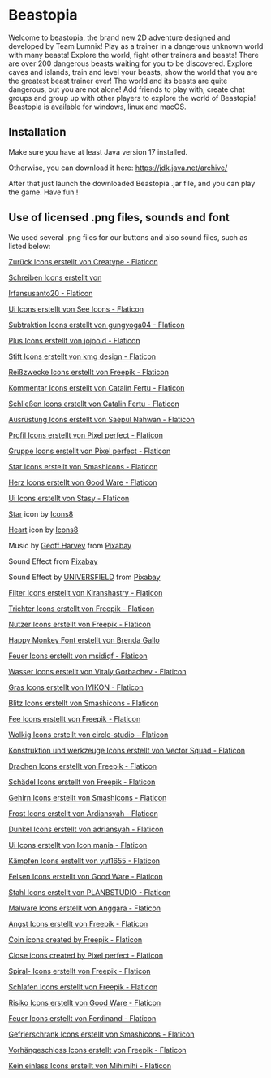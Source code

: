 # Beastopia

Welcome to beastopia, the brand new 2D adventure designed and developed by Team Lumnix!
Play as a trainer in a dangerous unknown world with many beasts! Explore the world, fight
other trainers and beasts! There are over 200 dangerous beasts waiting for you to be discovered.
Explore caves and islands, train and level your beasts, show the world that you are the greatest
beast trainer ever! The world and its beasts are quite dangerous, but you are not alone! Add friends to play with,
create chat groups and group up with other players to explore the world of Beastopia!
Beastopia is available for windows, linux and macOS.

## Installation

Make sure you have at least Java version 17 installed.

Otherwise, you can download it here:
https://jdk.java.net/archive/

After that just launch the downloaded Beastopia .jar file, and you can play the game. Have fun !

## Use of licensed .png files, sounds and font

We used several .png files for our buttons and also sound files, such as listed below:

<a href="https://www.flaticon.com/de/kostenlose-icons/zuruck" title="zurück Icons">Zurück Icons erstellt von Creatype -
Flaticon</a>

<a href="https://www.flaticon.com/de/kostenlose-icons/schreiben" title="schreiben Icons">Schreiben Icons erstellt von

Irfansusanto20 - Flaticon</a>

<a href="https://www.flaticon.com/de/kostenlose-icons/ui" title="ui Icons">Ui Icons erstellt von See Icons -
Flaticon</a>

<a href="https://www.flaticon.com/de/kostenlose-icons/subtraktion" title="subtraktion Icons">Subtraktion Icons erstellt
von gungyoga04 - Flaticon</a>

<a href="https://www.flaticon.com/de/kostenlose-icons/plus" title="plus Icons">Plus Icons erstellt von jojooid -
Flaticon</a>

<a href="https://www.flaticon.com/de/kostenlose-icons/stift" title="stift Icons">Stift Icons erstellt von kmg design -
Flaticon</a>

<a href="https://www.flaticon.com/de/kostenlose-icons/reisszwecke" title="reißzwecke Icons">Reißzwecke Icons erstellt
von Freepik - Flaticon</a>

<a href="https://www.flaticon.com/de/kostenlose-icons/kommentar" title="kommentar Icons">Kommentar Icons erstellt von
Catalin Fertu - Flaticon</a>

<a href="https://www.flaticon.com/de/suche?word=kreuz" title="schließen Icons">Schließen Icons erstellt von Catalin
Fertu - Flaticon</a>

<a href="https://www.flaticon.com/de/kostenlose-icons/ausrustung" title="ausrüstung Icons">Ausrüstung Icons erstellt von
Saepul Nahwan - Flaticon</a>

<a href="https://www.flaticon.com/de/kostenlose-icons/profil" title="profil Icons">Profil Icons erstellt von Pixel
perfect - Flaticon</a>

<a href="https://www.flaticon.com/de/kostenlose-icons/gruppe" title="gruppe Icons">Gruppe Icons erstellt von Pixel
perfect - Flaticon</a>

<a href="https://www.flaticon.com/de/kostenlose-icons/star" title="star Icons">Star Icons erstellt von Smashicons - Flaticon</a>

<a href="https://www.flaticon.com/de/kostenlose-icons/herz" title="herz Icons">Herz Icons erstellt von Good Ware - Flaticon</a>

<a href="https://www.flaticon.com/de/kostenlose-icons/ui" title="ui Icons">Ui Icons erstellt von Stasy - Flaticon</a>

<a target="_blank" href="https://icons8.com/icon/8ggStxqyboK5/star">Star</a> icon
by <a target="_blank" href="https://icons8.com">Icons8</a>

<a target="_blank" href="https://icons8.com/icon/4DpNVfpKdNK1/heart">Heart</a> icon
by <a target="_blank" href="https://icons8.com">Icons8</a>

Music
by <a href="https://pixabay.com/users/geoffharvey-9096471/?utm_source=link-attribution&utm_medium=referral&utm_campaign=music&utm_content=150611">
Geoff Harvey</a>
from <a href="https://pixabay.com//?utm_source=link-attribution&utm_medium=referral&utm_campaign=music&utm_content=150611">
Pixabay</a>

Sound Effect
from <a href="https://pixabay.com/sound-effects/?utm_source=link-attribution&utm_medium=referral&utm_campaign=music&utm_content=92964">
Pixabay</a>

Sound Effect
by <a href="https://pixabay.com/users/universfield-28281460/?utm_source=link-attribution&utm_medium=referral&utm_campaign=music&utm_content=114615">
UNIVERSFIELD</a>
from <a href="https://pixabay.com/sound-effects//?utm_source=link-attribution&utm_medium=referral&utm_campaign=music&utm_content=114615">
Pixabay</a>

<a href="https://www.flaticon.com/de/kostenlose-icons/filter" title="filter Icons">Filter Icons erstellt von
Kiranshastry - Flaticon</a>

<a href="https://www.flaticon.com/de/kostenlose-icons/trichter" title="trichter Icons">Trichter Icons erstellt von
Freepik - Flaticon</a>

<a href="https://www.flaticon.com/de/kostenlose-icons/nutzer" title="nutzer Icons">Nutzer Icons erstellt von Freepik -
Flaticon</a>

<a href="https://fonts.google.com/specimen/Happy+Monkey?query=Brenda+Gallo">Happy Monkey Font erstellt von Brenda
Gallo</a>

<a href="https://www.flaticon.com/de/kostenlose-icons/feuer" title="feuer Icons">Feuer Icons erstellt von msidiqf - Flaticon</a>

<a href="https://www.flaticon.com/de/kostenlose-icons/wasser" title="wasser Icons">Wasser Icons erstellt von Vitaly Gorbachev - Flaticon</a>

<a href="https://www.flaticon.com/de/kostenlose-icons/gras" title="gras Icons">Gras Icons erstellt von IYIKON - Flaticon</a>

<a href="https://www.flaticon.com/de/kostenlose-icons/blitz" title="blitz Icons">Blitz Icons erstellt von Smashicons - Flaticon</a>

<a href="https://www.flaticon.com/de/kostenlose-icons/fee" title="fee Icons">Fee Icons erstellt von Freepik - Flaticon</a>

<a href="https://www.flaticon.com/de/kostenlose-icons/wolkig" title="wolkig Icons">Wolkig Icons erstellt von circle-studio - Flaticon</a>

<a href="https://www.flaticon.com/de/kostenlose-icons/konstruktion-und-werkzeuge" title="konstruktion und werkzeuge Icons">Konstruktion und werkzeuge Icons erstellt von Vector Squad - Flaticon</a>

<a href="https://www.flaticon.com/de/kostenlose-icons/drachen" title="drachen Icons">Drachen Icons erstellt von Freepik - Flaticon</a>

<a href="https://www.flaticon.com/de/kostenlose-icons/schadel" title="schädel Icons">Schädel Icons erstellt von Freepik - Flaticon</a>

<a href="https://www.flaticon.com/de/kostenlose-icons/gehirn" title="gehirn Icons">Gehirn Icons erstellt von Smashicons - Flaticon</a>

<a href="https://www.flaticon.com/de/kostenlose-icons/frost" title="frost Icons">Frost Icons erstellt von Ardiansyah - Flaticon</a>

<a href="https://www.flaticon.com/de/kostenlose-icons/dunkel" title="dunkel Icons">Dunkel Icons erstellt von adriansyah - Flaticon</a>

<a href="https://www.flaticon.com/de/kostenlose-icons/ui" title="ui Icons">Ui Icons erstellt von Icon mania - Flaticon</a>

<a href="https://www.flaticon.com/de/kostenlose-icons/kampfen" title="kämpfen Icons">Kämpfen Icons erstellt von yut1655 - Flaticon</a>

<a href="https://www.flaticon.com/de/kostenlose-icons/felsen" title="felsen Icons">Felsen Icons erstellt von Good Ware - Flaticon</a>

<a href="https://www.flaticon.com/de/kostenlose-icons/stahl" title="stahl Icons">Stahl Icons erstellt von PLANBSTUDIO - Flaticon</a>

<a href="https://www.flaticon.com/de/kostenlose-icons/malware" title="malware Icons">Malware Icons erstellt von Anggara - Flaticon</a>

<a href="https://www.flaticon.com/de/kostenlose-icons/angst" title="angst Icons">Angst Icons erstellt von Freepik - Flaticon</a>

<a href="https://www.flaticon.com/free-icons/coin" title="coin icons">Coin icons created by Freepik - Flaticon</a>

<a href="https://www.flaticon.com/free-icons/close" title="close icons">Close icons created by Pixel perfect - Flaticon</a>

<a href="https://www.flaticon.com/de/kostenlose-icons/spiral" title="spiral- Icons">Spiral- Icons erstellt von Freepik -
Flaticon</a>

<a href="https://www.flaticon.com/de/kostenlose-icons/schlafen" title="schlafen Icons">Schlafen Icons erstellt von
Freepik - Flaticon</a>

<a href="https://www.flaticon.com/de/kostenlose-icons/risiko" title="risiko Icons">Risiko Icons erstellt von Good Ware -
Flaticon</a>

<a href="https://www.flaticon.com/de/kostenlose-icons/feuer" title="feuer Icons">Feuer Icons erstellt von Ferdinand -
Flaticon</a>

<a href="https://www.flaticon.com/de/kostenlose-icons/gefrierschrank" title="gefrierschrank Icons">Gefrierschrank Icons
erstellt von Smashicons - Flaticon</a>

<a href="https://www.flaticon.com/de/kostenlose-icons/vorhangeschloss" title="vorhängeschloss Icons">Vorhängeschloss
Icons erstellt von Freepik - Flaticon</a>

<a href="https://www.flaticon.com/de/kostenlose-icons/kein-einlass" title="kein einlass Icons">Kein einlass Icons
erstellt von Mihimihi - Flaticon</a>